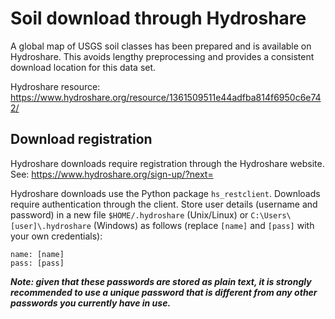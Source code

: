 ﻿# Soil download through Hydroshare
A global map of USGS soil classes has been prepared and is available on Hydroshare. This avoids lengthy preprocessing and provides a consistent download location for this data set.

Hydroshare resource: https://www.hydroshare.org/resource/1361509511e44adfba814f6950c6e742/

## Download registration
Hydroshare downloads require registration through the Hydroshare website. See: https://www.hydroshare.org/sign-up/?next=

Hydroshare downloads use the Python package `hs_restclient`. Downloads require authentication through the client. Store  user details (username and password) in a new file `$HOME/.hydroshare` (Unix/Linux) or `C:\Users\[user]\.hydroshare` (Windows) as follows (replace `[name]` and `[pass]` with your own credentials):

```
name: [name]
pass: [pass]

```

**_Note: given that these passwords are stored as plain text, it is strongly recommended to use a unique password that is different from any other passwords you currently have in use._**
